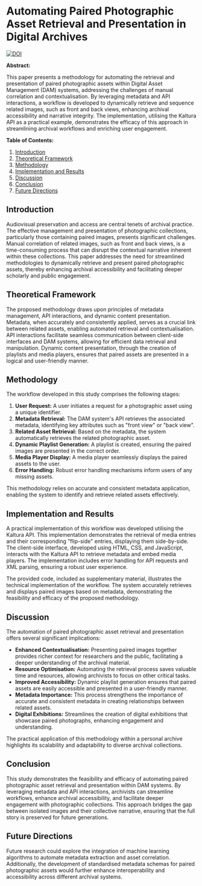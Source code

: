 # Automating Paired Photographic Asset Retrieval and Presentation in Digital Archives

[![DOI](https://zenodo.org/badge/948688964.svg)](https://doi.org/10.5281/zenodo.15033282)

**Abstract:**

This paper presents a methodology for automating the retrieval and presentation of paired photographic assets within Digital Asset Management (DAM) systems, addressing the challenges of manual correlation and contextualisation. By leveraging metadata and API interactions, a workflow is developed to dynamically retrieve and sequence related images, such as front and back views, enhancing archival accessibility and narrative integrity. The implementation, utilising the Kaltura API as a practical example, demonstrates the efficacy of this approach in streamlining archival workflows and enriching user engagement.

**Table of Contents:**

1.  [Introduction](#introduction)
2.  [Theoretical Framework](#theoretical-framework)
3.  [Methodology](#methodology)
4.  [Implementation and Results](#implementation-and-results)
5.  [Discussion](#discussion)
6.  [Conclusion](#conclusion)
7.  [Future Directions](#future-directions)

## Introduction

<a id="introduction"></a>

Audiovisual preservation and access are central tenets of archival practice. The effective management and presentation of photographic collections, particularly those containing paired images, presents significant challenges. Manual correlation of related images, such as front and back views, is a time-consuming process that can disrupt the contextual narrative inherent within these collections. This paper addresses the need for streamlined methodologies to dynamically retrieve and present paired photographic assets, thereby enhancing archival accessibility and facilitating deeper scholarly and public engagement.

## Theoretical Framework

<a id="theoretical-framework"></a>

The proposed methodology draws upon principles of metadata management, API interactions, and dynamic content presentation. Metadata, when accurately and consistently applied, serves as a crucial link between related assets, enabling automated retrieval and contextualisation. API interactions facilitate seamless communication between client-side interfaces and DAM systems, allowing for efficient data retrieval and manipulation. Dynamic content presentation, through the creation of playlists and media players, ensures that paired assets are presented in a logical and user-friendly manner.

## Methodology

<a id="methodology"></a>

The workflow developed in this study comprises the following stages:

1.  **User Request:** A user initiates a request for a photographic asset using a unique identifier.
2.  **Metadata Retrieval:** The DAM system's API retrieves the associated metadata, identifying key attributes such as "front view" or "back view".
3.  **Related Asset Retrieval:** Based on the metadata, the system automatically retrieves the related photographic asset.
4.  **Dynamic Playlist Generation:** A playlist is created, ensuring the paired images are presented in the correct order.
5.  **Media Player Display:** A media player seamlessly displays the paired assets to the user.
6.  **Error Handling:** Robust error handling mechanisms inform users of any missing assets.

This methodology relies on accurate and consistent metadata application, enabling the system to identify and retrieve related assets effectively.

## Implementation and Results

<a id="implementation-and-results"></a>

A practical implementation of this workflow was developed utilising the Kaltura API. This implementation demonstrates the retrieval of media entries and their corresponding "flip-side" entries, displaying them side-by-side. The client-side interface, developed using HTML, CSS, and JavaScript, interacts with the Kaltura API to retrieve metadata and embed media players. The implementation includes error handling for API requests and XML parsing, ensuring a robust user experience.

The provided code, included as supplementary material, illustrates the technical implementation of the workflow. The system accurately retrieves and displays paired images based on metadata, demonstrating the feasibility and efficacy of the proposed methodology.

## Discussion

<a id="discussion"></a>

The automation of paired photographic asset retrieval and presentation offers several significant implications:

* **Enhanced Contextualisation:** Presenting paired images together provides richer context for researchers and the public, facilitating a deeper understanding of the archival material.
* **Resource Optimisation:** Automating the retrieval process saves valuable time and resources, allowing archivists to focus on other critical tasks.
* **Improved Accessibility:** Dynamic playlist generation ensures that paired assets are easily accessible and presented in a user-friendly manner.
* **Metadata Importance:** This process strengthens the importance of accurate and consistent metadata in creating relationships between related assets.
* **Digital Exhibitions:** Streamlines the creation of digital exhibitions that showcase paired photographs, enhancing engagement and understanding.

The practical application of this methodology within a personal archive highlights its scalability and adaptability to diverse archival collections.

## Conclusion

<a id="conclusion"></a>

This study demonstrates the feasibility and efficacy of automating paired photographic asset retrieval and presentation within DAM systems. By leveraging metadata and API interactions, archivists can streamline workflows, enhance archival accessibility, and facilitate deeper engagement with photographic collections. This approach bridges the gap between isolated images and their collective narrative, ensuring that the full story is preserved for future generations.

## Future Directions

<a id="future-directions"></a>

Future research could explore the integration of machine learning algorithms to automate metadata extraction and asset correlation. Additionally, the development of standardised metadata schemas for paired photographic assets would further enhance interoperability and accessibility across different archival systems.




